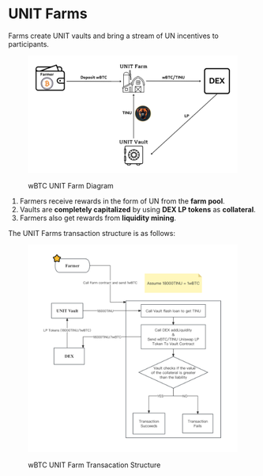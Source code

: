 # UNIT Farms

Farms create UNIT vaults and bring a stream of UN incentives to participants.

<figure><picture><source srcset="../.gitbook/assets/UNIT Farm white version.png" media="(prefers-color-scheme: dark)"><img src="../.gitbook/assets/UNIT Farm.png" alt=""></picture><figcaption><p>wBTC UNIT Farm Diagram</p></figcaption></figure>

1. Farmers receive rewards in the form of UN from the **farm pool**.&#x20;
2. Vaults are **completely capitalized** by using **DEX LP tokens** as **collateral**.&#x20;
3. Farmers also get rewards from **liquidity mining**.

The UNIT Farms transaction structure is as follows:

<figure><picture><source srcset="../.gitbook/assets/Complex Version Farm.png" media="(prefers-color-scheme: dark)"><img src="../.gitbook/assets/Complex Version Farm 3.png" alt=""></picture><figcaption><p>wBTC UNIT Farm Transacation Structure</p></figcaption></figure>
